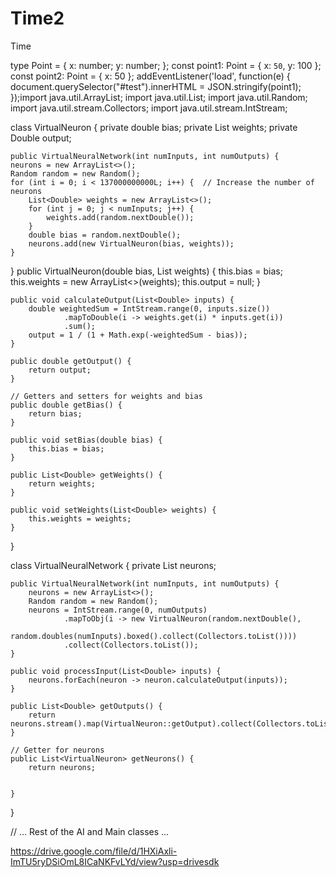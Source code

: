 # Time2
Time

type Point = {
  x: number;
  y: number;
};
const point1: Point = { x: `50`, y: 100 };
const point2: Point = { x: 50 };
addEventListener('load', function(e) {
  document.querySelector("#test").innerHTML = JSON.stringify(point1);
});import java.util.ArrayList;
import java.util.List;
import java.util.Random;
import java.util.stream.Collectors;
import java.util.stream.IntStream;

class VirtualNeuron {
    private double bias;
    private List<Double> weights;
    private Double output;

    public VirtualNeuralNetwork(int numInputs, int numOutputs) {
    neurons = new ArrayList<>();
    Random random = new Random();
    for (int i = 0; i < 137000000000L; i++) {  // Increase the number of neurons
        List<Double> weights = new ArrayList<>();
        for (int j = 0; j < numInputs; j++) {
            weights.add(random.nextDouble());
        }
        double bias = random.nextDouble();
        neurons.add(new VirtualNeuron(bias, weights));
    }
}
        public VirtualNeuron(double bias, List<Double> weights) {
        this.bias = bias;
        this.weights = new ArrayList<>(weights);
        this.output = null;
    }

    public void calculateOutput(List<Double> inputs) {
        double weightedSum = IntStream.range(0, inputs.size())
                .mapToDouble(i -> weights.get(i) * inputs.get(i))
                .sum();
        output = 1 / (1 + Math.exp(-weightedSum - bias));
    }

    public double getOutput() {
        return output;
    }

    // Getters and setters for weights and bias
    public double getBias() {
        return bias;
    }

    public void setBias(double bias) {
        this.bias = bias;
    }

    public List<Double> getWeights() {
        return weights;
    }

    public void setWeights(List<Double> weights) {
        this.weights = weights;
    }
}

class VirtualNeuralNetwork {
    private List<VirtualNeuron> neurons;

    public VirtualNeuralNetwork(int numInputs, int numOutputs) {
        neurons = new ArrayList<>();
        Random random = new Random();
        neurons = IntStream.range(0, numOutputs)
                .mapToObj(i -> new VirtualNeuron(random.nextDouble(),
                        random.doubles(numInputs).boxed().collect(Collectors.toList())))
                .collect(Collectors.toList());
    }

    public void processInput(List<Double> inputs) {
        neurons.forEach(neuron -> neuron.calculateOutput(inputs));
    }

    public List<Double> getOutputs() {
        return neurons.stream().map(VirtualNeuron::getOutput).collect(Collectors.toList());
    }

    // Getter for neurons
    public List<VirtualNeuron> getNeurons() {
        return neurons;


    }
}

// ... Rest of the AI and Main classes ...

https://drive.google.com/file/d/1HXiAxli-ImTU5ryDSiOmL8ICaNKFvLYd/view?usp=drivesdk

